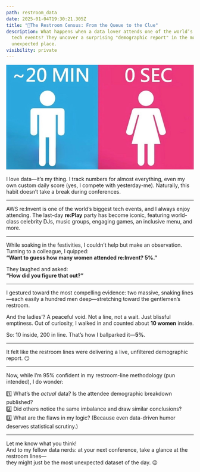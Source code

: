 ```yaml
---
path: restroom_data
date: 2025-01-04T19:30:21.305Z
title: "🚻The Restroom Census: From the Queue to the Clue"
description: What happens when a data lover attends one of the world’s biggest
  tech events? They uncover a surprising "demographic report" in the most
  unexpected place.
visibility: private
---
```

![](../assets/restroom-draft4.jpg)

I love data—it’s my thing. I track numbers for almost everything, even my own custom daily score (yes, I compete with yesterday-me). Naturally, this habit doesn’t take a break during conferences.

---

AWS re:Invent is one of the world’s biggest tech events, and I always enjoy attending. The last-day **re:Play** party has become iconic, featuring world-class celebrity DJs, music groups, engaging games, an inclusive menu, and more.

---

While soaking in the festivities, I couldn’t help but make an observation. Turning to a colleague, I quipped:  
**“Want to guess how many women attended re:Invent? 5%.”**

They laughed and asked:  
**“How did you figure that out?”**

---

I gestured toward the most compelling evidence: two massive, snaking lines—each easily a hundred men deep—stretching toward the gentlemen’s restroom.

And the ladies’? A peaceful void. Not a line, not a wait. Just blissful emptiness. Out of curiosity, I walked in and counted about **10 women** inside.

So: 10 inside, 200 in line. That’s how I ballparked it—**5%**.

---

It felt like the restroom lines were delivering a live, unfiltered demographic report. 😏

---

Now, while I’m 95% confident in my restroom-line methodology (pun intended), I do wonder:

1️⃣ What’s the *actual* data? Is the attendee demographic breakdown published?  
2️⃣ Did others notice the same imbalance and draw similar conclusions?  
3️⃣ What are the flaws in my logic? (Because even data-driven humor deserves statistical scrutiny.)

---

Let me know what you think!  
And to my fellow data nerds: at your next conference, take a glance at the restroom lines—  
they might just be the most unexpected dataset of the day. 😉

